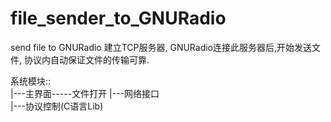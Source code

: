 # file_sender_to_GNURadio
send file to GNURadio
建立TCP服务器, GNURadio连接此服务器后,开始发送文件,
协议内自动保证文件的传输可靠.

系统模块::  
|---主界面-----文件打开 
|---网络接口  
|---协议控制(C语言Lib)  
